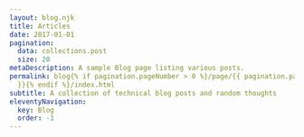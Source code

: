 ```yaml
---
layout: blog.njk
title: Articles
date: 2017-01-01
pagination:
  data: collections.post
  size: 20
metaDescription: A sample Blog page listing various posts.
permalink: blog{% if pagination.pageNumber > 0 %}/page/{{ pagination.pageNumber
  }}{% endif %}/index.html
subtitle: A collection of technical blog posts and random thoughts
eleventyNavigation:
  key: Blog
  order: -1
---
```

